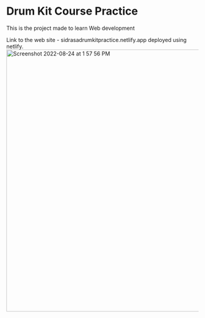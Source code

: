 # Drum Kit Course Practice
This is the project made to learn Web development 

Link to the web site - sidrasadrumkitpractice.netlify.app
deployed using netlify.
<img width="688" alt="Screenshot 2022-08-24 at 1 57 56 PM" src="https://user-images.githubusercontent.com/59216817/186369704-ac828bf9-02a4-403e-8d52-eefa9f44a010.png">
